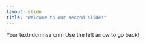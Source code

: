 ```yaml
---
layout: slide
title: "Welcome to our second slide!"
---
```

Your textndcmnsa cnm
Use the left arrow to go back!
